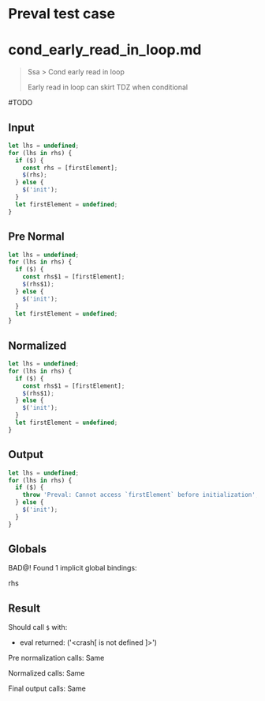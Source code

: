 # Preval test case

# cond_early_read_in_loop.md

> Ssa > Cond early read in loop
>
> Early read in loop can skirt TDZ when conditional

#TODO

## Input

`````js filename=intro
let lhs = undefined;
for (lhs in rhs) {
  if ($) {
    const rhs = [firstElement];
    $(rhs);
  } else {
    $('init');
  }
  let firstElement = undefined;
}
`````

## Pre Normal

`````js filename=intro
let lhs = undefined;
for (lhs in rhs) {
  if ($) {
    const rhs$1 = [firstElement];
    $(rhs$1);
  } else {
    $('init');
  }
  let firstElement = undefined;
}
`````

## Normalized

`````js filename=intro
let lhs = undefined;
for (lhs in rhs) {
  if ($) {
    const rhs$1 = [firstElement];
    $(rhs$1);
  } else {
    $('init');
  }
  let firstElement = undefined;
}
`````

## Output

`````js filename=intro
let lhs = undefined;
for (lhs in rhs) {
  if ($) {
    throw 'Preval: Cannot access `firstElement` before initialization';
  } else {
    $('init');
  }
}
`````

## Globals

BAD@! Found 1 implicit global bindings:

rhs

## Result

Should call `$` with:
 - eval returned: ('<crash[ <ref> is not defined ]>')

Pre normalization calls: Same

Normalized calls: Same

Final output calls: Same
